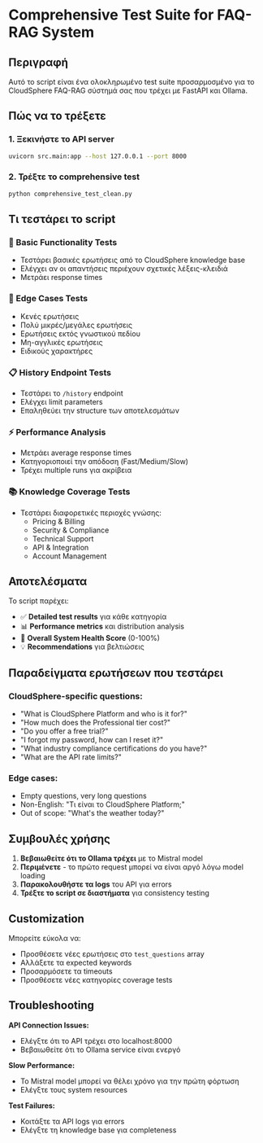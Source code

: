 # Comprehensive Test Suite for FAQ-RAG System

## Περιγραφή

Αυτό το script είναι ένα ολοκληρωμένο test suite προσαρμοσμένο για το CloudSphere FAQ-RAG σύστημά σας που τρέχει με FastAPI και Ollama.

## Πώς να το τρέξετε

### 1. Ξεκινήστε το API server
```bash
uvicorn src.main:app --host 127.0.0.1 --port 8000
```

### 2. Τρέξτε το comprehensive test
```bash
python comprehensive_test_clean.py
```

## Τι τεστάρει το script

### 🔧 Basic Functionality Tests
- Τεστάρει βασικές ερωτήσεις από το CloudSphere knowledge base
- Ελέγχει αν οι απαντήσεις περιέχουν σχετικές λέξεις-κλειδιά
- Μετράει response times

### 🧪 Edge Cases Tests
- Κενές ερωτήσεις
- Πολύ μικρές/μεγάλες ερωτήσεις  
- Ερωτήσεις εκτός γνωστικού πεδίου
- Μη-αγγλικές ερωτήσεις
- Ειδικούς χαρακτήρες

### 📋 History Endpoint Tests
- Τεστάρει το `/history` endpoint
- Ελέγχει limit parameters
- Επαληθεύει την structure των αποτελεσμάτων

### ⚡ Performance Analysis
- Μετράει average response times
- Κατηγοριοποιεί την απόδοση (Fast/Medium/Slow)
- Τρέχει multiple runs για ακρίβεια

### 📚 Knowledge Coverage Tests
- Τεστάρει διαφορετικές περιοχές γνώσης:
  - Pricing & Billing
  - Security & Compliance  
  - Technical Support
  - API & Integration
  - Account Management

## Αποτελέσματα

Το script παρέχει:
- ✅ **Detailed test results** για κάθε κατηγορία
- 📊 **Performance metrics** και distribution analysis  
- 🎯 **Overall System Health Score** (0-100%)
- 💡 **Recommendations** για βελτιώσεις

## Παραδείγματα ερωτήσεων που τεστάρει

### CloudSphere-specific questions:
- "What is CloudSphere Platform and who is it for?"
- "How much does the Professional tier cost?" 
- "Do you offer a free trial?"
- "I forgot my password, how can I reset it?"
- "What industry compliance certifications do you have?"
- "What are the API rate limits?"

### Edge cases:
- Empty questions, very long questions
- Non-English: "Τι είναι το CloudSphere Platform;"
- Out of scope: "What's the weather today?"

## Συμβουλές χρήσης

1. **Βεβαιωθείτε ότι το Ollama τρέχει** με το Mistral model
2. **Περιμένετε** - το πρώτο request μπορεί να είναι αργό λόγω model loading
3. **Παρακολουθήστε τα logs** του API για errors
4. **Τρέξτε το script σε διαστήματα** για consistency testing

## Customization

Μπορείτε εύκολα να:
- Προσθέσετε νέες ερωτήσεις στο `test_questions` array
- Αλλάξετε τα expected keywords
- Προσαρμόσετε τα timeouts
- Προσθέσετε νέες κατηγορίες coverage tests

## Troubleshooting

**API Connection Issues:**
- Ελέγξτε ότι το API τρέχει στο localhost:8000
- Βεβαιωθείτε ότι το Ollama service είναι ενεργό

**Slow Performance:**
- Το Mistral model μπορεί να θέλει χρόνο για την πρώτη φόρτωση
- Ελέγξτε τους system resources

**Test Failures:**
- Κοιτάξτε τα API logs για errors
- Ελέγξτε τη knowledge base για completeness
